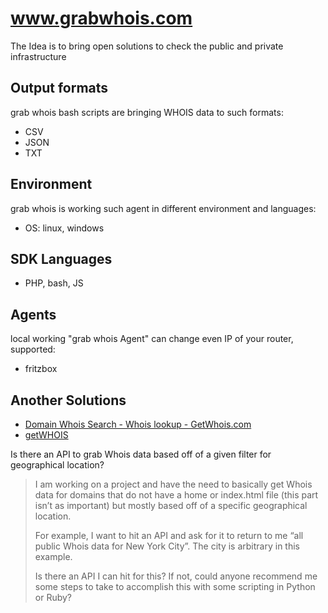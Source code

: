 # www.grabwhois.com


The Idea is to bring open solutions to check the public and private infrastructure

## Output formats

grab whois bash scripts are bringing WHOIS data to such formats:
+ CSV
+ JSON
+ TXT

## Environment

grab whois is working such agent in different environment and languages:
+ OS: linux, windows


## SDK Languages 

+ PHP, bash, JS


## Agents

local working "grab whois Agent" can change even IP of your router, supported:
+ fritzbox


## Another Solutions

+ [Domain Whois Search - Whois lookup - GetWhois.com](http://getwhois.com/)
+ [getWHOIS](https://getwhois.io/softreck.com#)

Is there an API to grab Whois data based off of a given filter for geographical location?

> I am working on a project and have the need to basically get Whois data for domains that do not have a home or index.html file (this part isn’t as important) but mostly based off of a specific geographical location.
> 
> For example, I want to hit an API and ask for it to return to me “all public Whois data for New York City”. The city is arbitrary in this example.
> 
> Is there an API I can hit for this? If not, could anyone recommend me some steps to take to accomplish this with some scripting in Python or Ruby?
